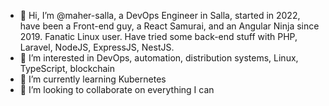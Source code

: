 - 👋 Hi, I’m @maher-salla, a DevOps Engineer in Salla, started in 2022, have been a Front-end guy, a React Samurai, and an Angular Ninja since 2019. Fanatic Linux user. Have tried some back-end stuff with PHP, Laravel, NodeJS, ExpressJS, NestJS.
- 👀 I’m interested in DevOps, automation, distribution systems, Linux, TypeScript, blockchain
- 🌱 I’m currently learning Kubernetes
- 💞️ I’m looking to collaborate on everything I can
